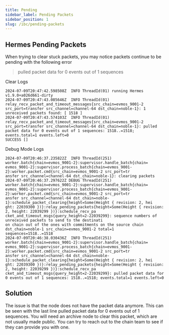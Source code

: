 ```yaml
---
title: Pending
sidebar_label: Pending Packets
sidebar_position: 1
slug: /ibc/pending-packets
---
```


## Hermes Pending Packets

When trying to clear stuck packets, you may notice packets continue to be pending with the following error

> pulled packet data for 0 events out of 1 sequences

Clear Logs

```text
2024-07-09T20:47:42.598508Z  INFO ThreadId(01) running Hermes v1.9.0+a026d661-dirty
2024-07-09T20:47:43.085646Z  INFO ThreadId(01) relay_recv_packet_and_timeout_messages{src_chain=evmos_9001-2 src_port=transfer src_channel=channel-64 dst_chain=noble-1}: 1 unreceived packets found: [ 1518 ]
2024-07-09T20:47:43.574103Z  INFO ThreadId(01) relay_recv_packet_and_timeout_messages{src_chain=evmos_9001-2 src_port=transfer src_channel=channel-64 dst_chain=noble-1}: pulled packet data for 0 events out of 1 sequences: 1518..=1518; events.total=1 events.left=0
SUCCESS []
```

Debug Mode Logs
```
2024-07-09T20:46:37.235822Z  INFO ThreadId(251) worker.batch{chain=evmos_9001-2}:supervisor.handle_batch{chain=
evmos_9001-2}:supervisor.process_batch{chain=evmos_9001-2}:worker.packet.cmd{src_chain=evmos_9001-2 src_port=tr
ansfer src_channel=channel-64 dst_chain=noble-1}: clearing packets
2024-07-09T20:46:37.297622Z DEBUG ThreadId(251) worker.batch{chain=evmos_9001-2}:supervisor.handle_batch{chain=
evmos_9001-2}:supervisor.process_batch{chain=evmos_9001-2}:worker.packet.cmd{src_chain=evmos_9001-2 src_port=tr
ansfer src_channel=channel-64 dst_chain=noble-1}:schedule_packet_clearing{height=Some(Height { revision: 2, hei
ght: 22039300 })}:relay_pending_packets{height=Some(Height { revision: 2, height: 22039299 })}:schedule_recv_pa
cket_and_timeout_msgs{query_height=2-22039299}: sequence numbers of unreceived packets to send to the destinati
on chain out of the ones with commitments on the source chain dst_chain=noble-1 src_chain=evmos_9001-2 total=1
sequences=1518..=1518
2024-07-09T20:46:38.030436Z  INFO ThreadId(251) worker.batch{chain=evmos_9001-2}:supervisor.handle_batch{chain=
evmos_9001-2}:supervisor.process_batch{chain=evmos_9001-2}:worker.packet.cmd{src_chain=evmos_9001-2 src_port=tr
ansfer src_channel=channel-64 dst_chain=noble-1}:schedule_packet_clearing{height=Some(Height { revision: 2, hei
ght: 22039300 })}:relay_pending_packets{height=Some(Height { revision: 2, height: 22039299 })}:schedule_recv_pa
cket_and_timeout_msgs{query_height=2-22039299}: pulled packet data for 0 events out of 1 sequences: 1518..=1518; events.total=1 events.left=0
```

## Solution

The issue is that the node does not have the packet data anymore. This can be seen with the last line pulled packet data for 0 events out of 1 sequences. You will need an archive node to clear this packet, which are not usually made public. You can try to reach out to the chain team to see if they can provide you with one.
